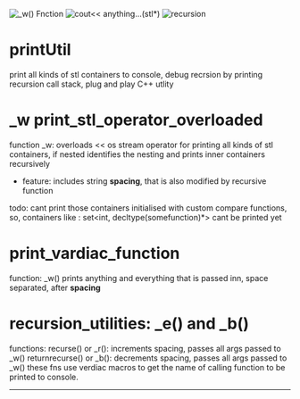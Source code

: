 ![_w() Fnction]()
![cout<< anything...(stl*)]()
![recursion]()


# printUtil
print all kinds of stl containers to console, debug recrsion by printing recursion call stack, plug and play C++ utlity

# _w print_stl_operator_overloaded
function _w: overloads << os stream operator for printing all kinds of stl containers, if nested identifies the nesting and prints inner containers recursively
* feature: includes string **spacing**, that is also modified by recursive function

todo: cant print those containers initialised with custom compare functions, 
so, containers like : set<int, decltype(somefunction)*> cant be printed yet

# print_vardiac_function
function: _w() prints anything and everything that is passed inn, space separated, after **spacing**


# recursion_utilities: _e() and _b()
functions:
recurse() or _r(): increments spacing, passes all args passed to _w()
returnrecurse() or _b(): decrements spacing, passes all args passed to _w()
these fns use verdiac macros to get the name of calling function to be printed to console.

----------------------------------------------------------------
